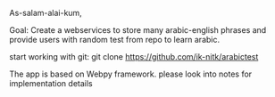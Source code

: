 
As-salam-alai-kum,


Goal:
   Create a webservices to store many arabic-english phrases and provide users with random test from repo to learn arabic.

  start working with git:
  git clone https://github.com/ik-nitk/arabictest

The app is based on Webpy framework. please look into notes for implementation details
